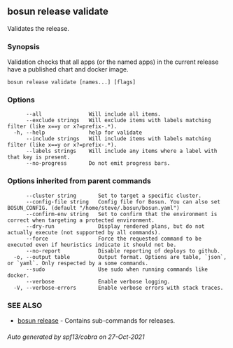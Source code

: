 ## bosun release validate

Validates the release.

### Synopsis

Validation checks that all apps (or the named apps) in the current release have a published chart and docker image.

```
bosun release validate [names...] [flags]
```

### Options

```
      --all               Will include all items.
      --exclude strings   Will exclude items with labels matching filter (like x==y or x?=prefix-.*).
  -h, --help              help for validate
      --include strings   Will include items with labels matching filter (like x==y or x?=prefix-.*).
      --labels strings    Will include any items where a label with that key is present.
      --no-progress       Do not emit progress bars.
```

### Options inherited from parent commands

```
      --cluster string       Set to target a specific cluster.
      --config-file string   Config file for Bosun. You can also set BOSUN_CONFIG. (default "/home/steve/.bosun/bosun.yaml")
      --confirm-env string   Set to confirm that the environment is correct when targeting a protected environment.
      --dry-run              Display rendered plans, but do not actually execute (not supported by all commands).
      --force                Force the requested command to be executed even if heuristics indicate it should not be.
      --no-report            Disable reporting of deploys to github.
  -o, --output table         Output format. Options are table, `json`, or `yaml`. Only respected by a some commands.
      --sudo                 Use sudo when running commands like docker.
      --verbose              Enable verbose logging.
  -V, --verbose-errors       Enable verbose errors with stack traces.
```

### SEE ALSO

* [bosun release](bosun_release.md)	 - Contains sub-commands for releases.

###### Auto generated by spf13/cobra on 27-Oct-2021
